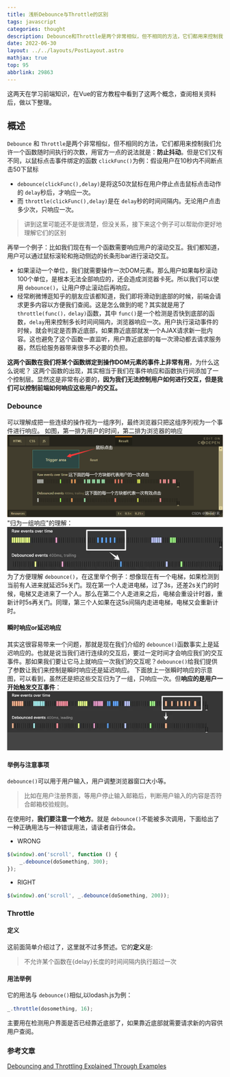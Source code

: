 ```yaml
---
title: 浅析Debounce与Throttle的区别
tags: javascript
categories: thought
description: Debounce和Throttle是两个非常相似，但不相同的方法，它们都用来控制我们允许一个函数随时间执行的次数，用官方一点的说法就是：防止抖动，但是它们又有不同，具体见文
date: 2022-06-30
layout: ../../layouts/PostLayout.astro
mathjax: true
top: 95
abbrlink: 29863
---
```


这两天在学习前端知识，在Vue的官方教程中看到了这两个概念，查阅相关资料后，做以下整理。

## 概述

`Debounce` 和 `Throttle`是两个非常相似，但不相同的方法，它们都用来控制我们允许一个函数随时间执行的次数，用官方一点的说法就是：**防止抖动**。但是它们又有不同，以鼠标点击事件绑定的函数 `clickFunc()`为例：假设用户在10秒内不间断点击50下鼠标

- `debounce(clickFunc(),delay)`是将这50次鼠标在用户停止点击鼠标点击动作的 `delay`秒后，才响应一次。
- 而 `throttle(clickFunc(),delay)`是在 `delay`秒的时间间隔内。无论用户点击多少次，只响应一次。

> 讲到这里可能还不是很清楚，但没关系，接下来这个例子可以帮助你更好地理解它们的区别

再举一个例子：比如我们现在有一个函数需要响应用户的滚动交互。我们都知道，用户可以通过鼠标滚轮和拖动侧边的长条形bar进行滚动交互。

- 如果滚动一个单位，我们就需要操作一次DOM元素。那么用户如果每秒滚动100个单位，是根本无法全部响应的，还会造成浏览器卡死。所以我们可以使用 `debounce()`，让用户停止滚动后再响应。
- 经常刷微博逛知乎的朋友应该都知道，我们即将滑动到底部的时候，前端会请求更多内容以方便我们查阅。这是怎么做到的呢？其实就是用了 `throttle(func()，delay)`函数，其中 `func()`是一个检测是否快到底部的函数，`delay`用来控制多长时间间隔内，浏览器响应一次。用户执行滚动事件的时候，就会判定是否靠近底部，如果靠近底部就发一个AJAX请求新一批内容。这也避免了这个函数一直监听，用户靠近底部的每一次滑动都去请求服务器，然后给服务器带来很多不必要的负担。

**这两个函数在我们将某个函数绑定到操作DOM元素的事件上非常有用**，为什么这么说呢？
这两个函数的出现，其实相当于我们在事件响应和函数执行间添加了一个控制层。显然这是非常有必要的，**因为我们无法控制用户如何进行交互，但是我们可以控制前端如何响应这些用户的交互。**

### Debounce

可以理解成把一些连续的操作视为一组序列，最终浏览器只把这组序列视为一个事件进行响应。
如图，第一排为用户的时间，第二排为浏览器的响应
![在这里插入图片描述](https://raw.githubusercontent.com/zqqcee/img_repo/main/img/202307042146601.png)
"归为一组响应"的理解：
![在这里插入图片描述](https://raw.githubusercontent.com/zqqcee/img_repo/main/img/202307201031340.png)
为了方便理解 `debounce()`，在这里举个例子：想像现在有一个电梯，如果检测到当前有人进来就延迟5s关门。现在第一个人走进电梯，过了3s，还差2s关门的时候，电梯又走进来了一个人。那么在第二个人走进来之后，电梯会重设计时器，重新计时5s再关门。同理，第三个人如果在这5s间隔内走进电梯，电梯又会重新计时。

#### 瞬时响应or延迟响应

其实这很容易带来一个问题，那就是现在我们介绍的 `debounce()`函数事实上是延迟响应的。也就是说当我们进行连续的交互后，要过一定时间才会响应我们的交互事件。那如果我们要让它马上就响应一次我们的交互呢？`debounce()`给我们提供了参数让我们来控制是瞬时响应还是延迟响应。
下面放上一张瞬时响应的示意图，可以看到，虽然还是把这些交互归为了一组，只响应一次。但**响应的是用户一开始触发交互事件**：
![在这里插入图片描述](https://raw.githubusercontent.com/zqqcee/img_repo/main/img/202307042146305.png)

#### 举例与注意事项

`debounce()`可以用于用户输入，用户调整浏览器窗口大小等。

> 比如在用户注册界面，等用户停止输入邮箱后，判断用户输入的内容是否符合邮箱校验规则。

在使用时，**我们要注意一个地方**。就是 `debounce()`不能被多次调用，下面给出了一种正确用法与一种错误用法，请读者自行体会。

- WRONG

```js
$(window).on('scroll', function () {
	_.debounce(doSomething, 300);
});
```

- RIGHT

```js
$(window).on('scroll', _.debounce(doSomething, 200));
```

### Throttle

#### 定义

这前面简单介绍过了，这里就不过多赘述。它的**定义**是:

> 不允许某个函数在{delay}长度的时间间隔内执行超过一次

#### 用法举例

它的用法与 `debounce()`相似,以lodash.js为例：

```js
_.throttle(dosomething, 16);
```

主要用在检测用户界面是否已经靠近底部了，如果靠近底部就需要请求新的内容供用户查阅。

### 参考文章

[Debouncing and Throttling Explained Through Examples](https://css-tricks.com/debouncing-throttling-explained-examples/#top-of-site)
